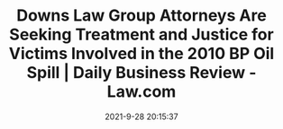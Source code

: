 ---
"title": "Downs Law Group Attorneys Are Seeking Treatment and Justice for Victims Involved in the 2010 BP Oil Spill | Daily Business Review - Law.com"
"date": "2021-9-28 20:15:37"
"feed_name": "GOOGLENEWSDRILLING"
"feed_website": "https://news.google.com/search?q=drilling%2Bincident&hl=en-US&gl=US&ceid=US:en"
"feed_rss": "https://news.google.com/rss/search?q=drilling%2Bincident&hl=en-US&gl=US&ceid=US:en"
"link": "https://www.law.com/dailybusinessreview/2021/09/28/downs-law-group-attorneys-are-seeking-treatment-and-justice-for-victims-involved-in-the-2010-bp-oil-spill/"
"source": "{'href': 'https://www.law.com', 'title': 'Law.com'}"
"file": "_posts/2021-1-1-06a508919c615794ccd6178aa629731913b56770.md"
"accident": "0"
"drilling": "0"
"dead": "0"
"injured": "0"
"arrested": "0"
"where": "unknown site"
"causes": "unknown"
"place": "unknown place"
---